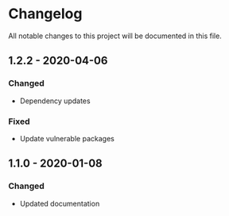 # Changelog

All notable changes to this project will be documented in this file.

## 1.2.2 - 2020-04-06
### Changed
- Dependency updates
### Fixed
- Update vulnerable packages

## 1.1.0 - 2020-01-08
### Changed
- Updated documentation
